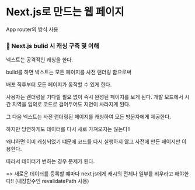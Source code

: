 # Next.js로 만드는 웹 페이지

App router의 방식 사용

### 🔸 Next.js bulid 시 캐싱 구축 및 이해

넥스트는 공격적인 캐싱을 한다.

build를 하면 넥스트는 모든 페이지를 사전 랜더링 함으로써

배포 직후부터 모든 페이지가 동작할 수 있게 한다.

사용자는 랜더링을 기다릴 필요 없이 즉시 완성된 페이지를 보게 된다. 개발 모드에서 시간 지역을 임의로 코드로 걸어두어도 지연이 사라지게 된다.

그 다음 넥스트는 사전 랜더링된 페이지를 캐싱하여 모든 방문자에게 제공한다.

하지만 당연하게도 데이터를 다시 새로 가져오지는 않는다!!

왜냐하면 이미 캐싱되었기 떄문에 코드를 다시 실행하지 않고 사전에 만든 페이지만 이용한다.

따라서 데이터가 변하는 경우 문제가 된다.

=> 새로운 데이터를 등록할 떄마다 next js에게 캐시의 전체나 일부를 비우라고 해야한다!! (내장함수인 revalidatePath 사용)
